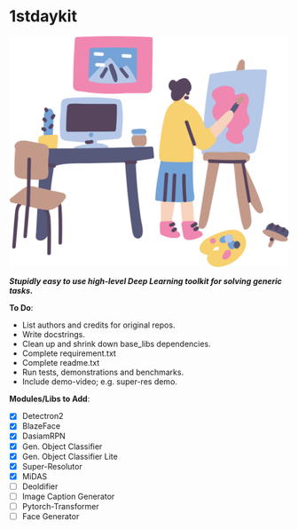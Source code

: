 # 1stdaykit
<p align="center">
  <img width="600" src="https://github.com/1stDayHack/1stdaykit/blob/master/misc/pic.png" />
</p>

***Stupidly easy to use high-level Deep Learning toolkit for solving generic tasks.***

**To Do**:
* List authors and credits for original repos.
* Write docstrings.
* Clean up and shrink down base_libs dependencies.
* Complete requirement.txt
* Complete readme.txt
* Run tests, demonstrations and benchmarks.
* Include demo-video; e.g. super-res demo. 


**Modules/Libs to Add**:
- [x] Detectron2
- [x] BlazeFace
- [x] DasiamRPN
- [x] Gen. Object Classifier
- [x] Gen. Object Classifier Lite
- [X] Super-Resolutor
- [X] MiDAS
- [ ] Deoldifier
- [ ] Image Caption Generator
- [ ] Pytorch-Transformer
- [ ] Face Generator
